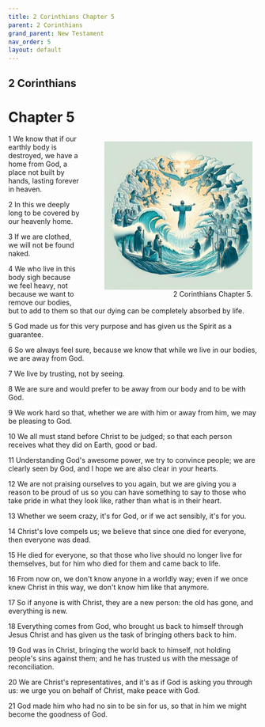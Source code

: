 ```yaml
---
title: 2 Corinthians Chapter 5
parent: 2 Corinthians
grand_parent: New Testament
nav_order: 5
layout: default
---
```


## 2 Corinthians

# Chapter 5

<figure style="float: right; margin-right: 10px;">
    <img src="/assets/Image/2 Corinthians/500/5.jpg" alt="2 Corinthians Chapter 5" style="width: 300px; height: 300px; float: right;padding-left: 10px;"/>
    <figcaption style="clear: both;text-align: right;">2 Corinthians Chapter 5.</figcaption>
</figure>
1 We know that if our earthly body is destroyed, we have a home from God, a place not built by hands, lasting forever in heaven.

2 In this we deeply long to be covered by our heavenly home.

3 If we are clothed, we will not be found naked.

4 We who live in this body sigh because we feel heavy, not because we want to remove our bodies, but to add to them so that our dying can be completely absorbed by life.

5 God made us for this very purpose and has given us the Spirit as a guarantee.

6 So we always feel sure, because we know that while we live in our bodies, we are away from God.

7 We live by trusting, not by seeing.

8 We are sure and would prefer to be away from our body and to be with God.

9 We work hard so that, whether we are with him or away from him, we may be pleasing to God.

10 We all must stand before Christ to be judged; so that each person receives what they did on Earth, good or bad.

11 Understanding God's awesome power, we try to convince people; we are clearly seen by God, and I hope we are also clear in your hearts.

12 We are not praising ourselves to you again, but we are giving you a reason to be proud of us so you can have something to say to those who take pride in what they look like, rather than what is in their heart.

13 Whether we seem crazy, it's for God, or if we act sensibly, it's for you.

14 Christ's love compels us; we believe that since one died for everyone, then everyone was dead.

15 He died for everyone, so that those who live should no longer live for themselves, but for him who died for them and came back to life.

16 From now on, we don't know anyone in a worldly way; even if we once knew Christ in this way, we don't know him like that anymore.

17 So if anyone is with Christ, they are a new person: the old has gone, and everything is new.

18 Everything comes from God, who brought us back to himself through Jesus Christ and has given us the task of bringing others back to him.

19 God was in Christ, bringing the world back to himself, not holding people's sins against them; and he has trusted us with the message of reconciliation.

20 We are Christ's representatives, and it's as if God is asking you through us: we urge you on behalf of Christ, make peace with God.

21 God made him who had no sin to be sin for us, so that in him we might become the goodness of God.


